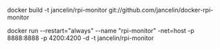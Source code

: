 docker build -t jancelin/rpi-monitor git://github.com/jancelin/docker-rpi-monitor

docker run --restart="always" --name "rpi-monitor" -net=host -p 8888:8888 -p 4200:4200 -d -t jancelin/rpi-monitor
